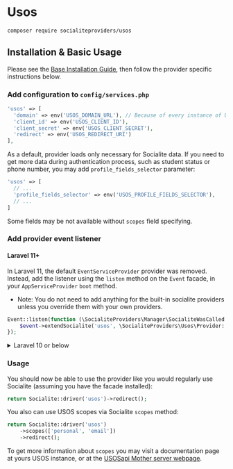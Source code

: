 # Usos

```bash
composer require socialiteproviders/usos
```

## Installation & Basic Usage

Please see the [Base Installation Guide](https://socialiteproviders.com/usage/), then follow the provider specific instructions below.

### Add configuration to `config/services.php`

```php
'usos' => [
  'domain' => env('USOS_DOMAIN_URL'), // Because of every instance of USOS is self-hosted
  'client_id' => env('USOS_CLIENT_ID'),
  'client_secret' => env('USOS_CLIENT_SECRET'),
  'redirect' => env('USOS_REDIRECT_URI')
],
```

As a default, provider loads only necessary for Socialite data. If you need to get more data during authentication process, such as student status or phone number, you may add ```profile_fields_selector``` parameter:

```php
'usos' => [
  // ...
  'profile_fields_selector' => env('USOS_PROFILE_FIELDS_SELECTOR'),
  // ...
]
```

Some fields may be not available without ```scopes``` field specifying.

### Add provider event listener

#### Laravel 11+

In Laravel 11, the default `EventServiceProvider` provider was removed. Instead, add the listener using the `listen` method on the `Event` facade, in your `AppServiceProvider` `boot` method.

* Note: You do not need to add anything for the built-in socialite providers unless you override them with your own providers.

```php
Event::listen(function (\SocialiteProviders\Manager\SocialiteWasCalled $event) {
    $event->extendSocialite('usos', \SocialiteProviders\Usos\Provider::class);
});
```
<details>
<summary>
Laravel 10 or below
</summary>
Configure the package's listener to listen for `SocialiteWasCalled` events.

Add the event to your `listen[]` array in `app/Providers/EventServiceProvider`. See the [Base Installation Guide](https://socialiteproviders.com/usage/) for detailed instructions.

```php
protected $listen = [
    \SocialiteProviders\Manager\SocialiteWasCalled::class => [
        // ... other providers
        \SocialiteProviders\Usos\UsosExtendSocialite::class.'@handle',
    ],
];
```
</details>

### Usage

You should now be able to use the provider like you would regularly use Socialite (assuming you have the facade installed):

```php
return Socialite::driver('usos')->redirect();
```

You also can use USOS scopes via Socialite ```scopes``` method:

```php
return Socialite::driver('usos')
    ->scopes(['personal', 'email'])
    ->redirect();
```

To get more information about ```scopes``` you may visit a documentation page at yours USOS instance, or at the [USOSapi Mother server webpage](https://apps.usos.edu.pl/developers/api/authorization/).
